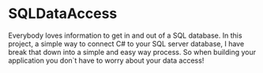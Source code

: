 # SQLDataAccess
 Everybody loves information to get in and out of a SQL database. In this project, a simple way to connect C# to your SQL server database,  I have break that down into a simple and easy way process. So when building your application you don`t have to worry about your data access!
